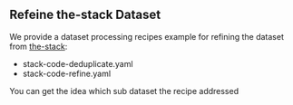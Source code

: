 ## Refeine the-stack Dataset

We provide a dataset processing recipes example for refining the dataset from [the-stack](https://huggingface.co/datasets/bigcode/the-stack):
- stack-code-deduplicate.yaml
- stack-code-refine.yaml

You can get the idea which sub dataset the recipe addressed